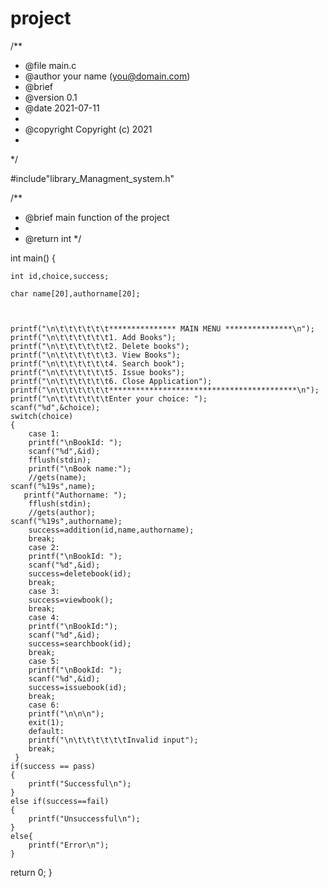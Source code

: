 # project
/**
 * @file main.c
 * @author your name (you@domain.com)
 * @brief 
 * @version 0.1
 * @date 2021-07-11
 * 
 * @copyright Copyright (c) 2021
 * 
 */

#include"library_Managment_system.h"

/**
 * @brief main function of the project
 * 
 * @return int 
 */

int main()
{
    
    int id,choice,success; 
    
    char name[20],authorname[20];
    
        

    printf("\n\t\t\t\t\t\t*************** MAIN MENU ***************\n");
    printf("\n\t\t\t\t\t\t1. Add Books");
    printf("\n\t\t\t\t\t\t2. Delete books");
    printf("\n\t\t\t\t\t\t3. View Books");
    printf("\n\t\t\t\t\t\t4. Search book");
    printf("\n\t\t\t\t\t\t5. Issue books");
    printf("\n\t\t\t\t\t\t6. Close Application");
    printf("\n\t\t\t\t\t\t******************************************\n");
    printf("\n\t\t\t\t\t\tEnter your choice: ");
    scanf("%d",&choice);
    switch(choice)
    {
        case 1:
        printf("\nBookId: ");
        scanf("%d",&id);
        fflush(stdin);
        printf("\nBook name:");
        //gets(name);
	scanf("%19s",name);
       printf("Authorname: ");
        fflush(stdin);
        //gets(author);
	scanf("%19s",authorname);
        success=addition(id,name,authorname);
        break;
        case 2:
        printf("\nBookId: ");
        scanf("%d",&id);
        success=deletebook(id);
        break;
        case 3:
        success=viewbook();
        break;
        case 4:
        printf("\nBookId:");
        scanf("%d",&id);
        success=searchbook(id);
        break;
        case 5:
        printf("\nBookId: ");
        scanf("%d",&id);
        success=issuebook(id);
        break;
        case 6:
        printf("\n\n\n");
        exit(1);
        default:
        printf("\n\t\t\t\t\t\tInvalid input");
        break;
     }
    if(success == pass)
    {
        printf("Successful\n");
    }
    else if(success==fail)
    {
        printf("Unsuccessful\n");
    }
    else{
        printf("Error\n");
    }
return 0;
}
